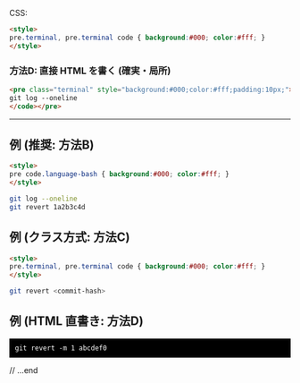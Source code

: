 CSS:
```html
<style>
pre.terminal, pre.terminal code { background:#000; color:#fff; }
</style>
```

### 方法D: 直接 HTML を書く (確実・局所)
```html
<pre class="terminal" style="background:#000;color:#fff;padding:10px;"><code>git status
git log --oneline
</code></pre>
```

---

## 例 (推奨: 方法B)

```html
<style>
pre code.language-bash { background:#000; color:#fff; }
</style>
```

```bash
git log --oneline
git revert 1a2b3c4d
```

## 例 (クラス方式: 方法C)

```html
<style>
pre.terminal, pre.terminal code { background:#000; color:#fff; }
</style>
```

```bash {.terminal}
git revert <commit-hash>
```

## 例 (HTML 直書き: 方法D)

<pre class="terminal" style="background:#000;color:#fff;padding:10px;"><code>git revert -m 1 abcdef0
</code></pre>

// ...end